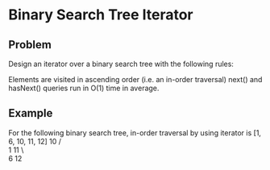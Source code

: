 Binary Search Tree Iterator
===

## Problem

Design an iterator over a binary search tree with the following rules:

Elements are visited in ascending order (i.e. an in-order traversal)
next() and hasNext() queries run in O(1) time in average.



## Example

For the following binary search tree, in-order traversal by using iterator is [1, 6, 10, 11, 12]
   10
 /    \
1      11
 \       \
  6       12

